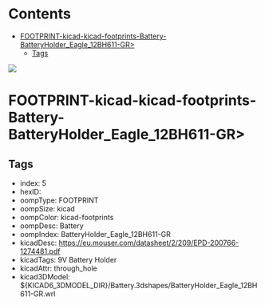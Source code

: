 



Contents
========

* [FOOTPRINT-kicad-kicad-footprints-Battery-BatteryHolder_Eagle_12BH611-GR>](#footprint-kicad-kicad-footprints-battery-batteryholder_eagle_12bh611-gr)
	* [Tags](#tags)
  
![][im]
# FOOTPRINT-kicad-kicad-footprints-Battery-BatteryHolder_Eagle_12BH611-GR>

## Tags

- index: 5
- hexID: 
- oompType: FOOTPRINT
- oompSize: kicad
- oompColor: kicad-footprints
- oompDesc: Battery
- oompIndex: BatteryHolder_Eagle_12BH611-GR
- kicadDesc: https://eu.mouser.com/datasheet/2/209/EPD-200766-1274481.pdf
- kicadTags: 9V Battery Holder
- kicadAttr: through_hole
- kicad3DModel: ${KICAD6_3DMODEL_DIR}/Battery.3dshapes/BatteryHolder_Eagle_12BH611-GR.wrl



[im]: image.png

